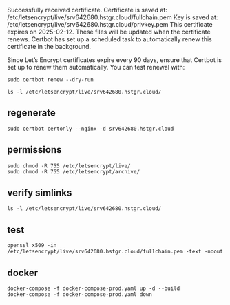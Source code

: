 Successfully received certificate.
Certificate is saved at: /etc/letsencrypt/live/srv642680.hstgr.cloud/fullchain.pem
Key is saved at: /etc/letsencrypt/live/srv642680.hstgr.cloud/privkey.pem
This certificate expires on 2025-02-12.
These files will be updated when the certificate renews.
Certbot has set up a scheduled task to automatically renew this certificate in the background.

Since Let’s Encrypt certificates expire every 90 days, ensure that Certbot is set up to renew them automatically. You can test renewal with:

```
sudo certbot renew --dry-run
```

```
ls -l /etc/letsencrypt/live/srv642680.hstgr.cloud/
```

## regenerate

```
sudo certbot certonly --nginx -d srv642680.hstgr.cloud
```

## permissions

```
sudo chmod -R 755 /etc/letsencrypt/live/
sudo chmod -R 755 /etc/letsencrypt/archive/
```

## verify simlinks

```
ls -l /etc/letsencrypt/live/srv642680.hstgr.cloud/
```

## test

```
openssl x509 -in /etc/letsencrypt/live/srv642680.hstgr.cloud/fullchain.pem -text -noout
```

## docker

```
docker-compose -f docker-compose-prod.yaml up -d --build
docker-compose -f docker-compose-prod.yaml down
```

